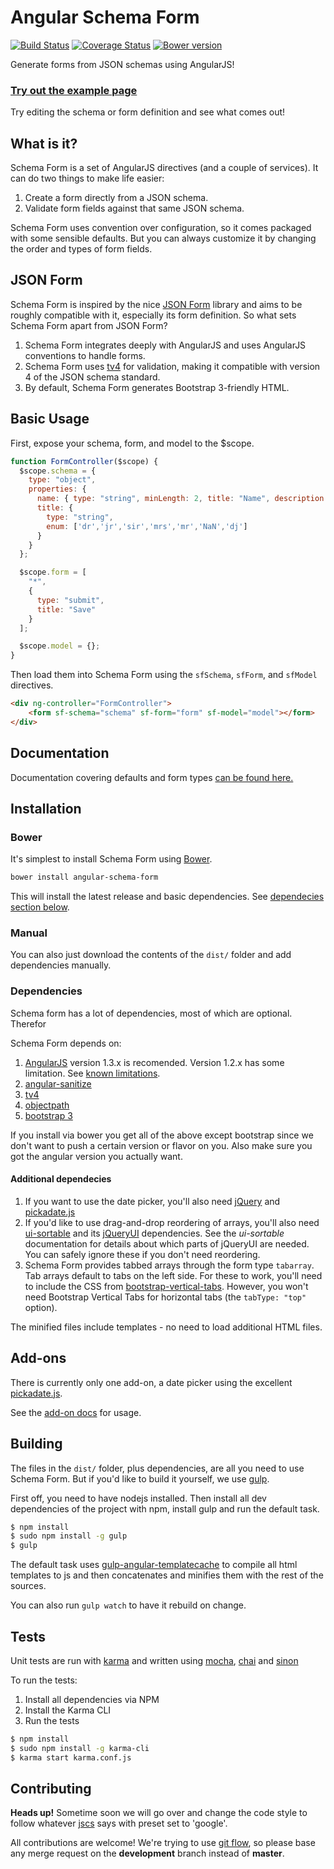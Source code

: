 Angular Schema Form
===================

[![Build Status](https://travis-ci.org/Textalk/angular-schema-form.svg?branch=master)](https://travis-ci.org/Textalk/angular-schema-form)
[![Coverage Status](https://coveralls.io/repos/Textalk/angular-schema-form/badge.png?branch=master)](https://coveralls.io/r/Textalk/angular-schema-form?branch=development)
[![Bower version](https://badge.fury.io/bo/angular-schema-form.svg)](http://badge.fury.io/bo/angular-schema-form)

Generate forms from JSON schemas using AngularJS!

### [Try out the example page](http://textalk.github.io/angular-schema-form/examples/bootstrap-example.html)
Try editing the schema or form definition and see what comes out!

What is it?
----------

Schema Form is a set of AngularJS directives (and a couple of services). It can do two things to make life easier:

1. Create a form directly from a JSON schema.
2. Validate form fields against that same JSON schema.

Schema Form uses convention over configuration, so it comes packaged with some sensible defaults. But you can always customize it by changing the order and types of form fields.

JSON Form
---------
Schema Form is inspired by the nice [JSON Form](https://github.com/joshfire/jsonform) library and aims to be roughly compatible with it, especially its form definition. So what sets Schema Form apart from JSON Form?

1. Schema Form integrates deeply with AngularJS and uses AngularJS conventions to handle forms.
2. Schema Form uses [tv4](https://github.com/geraintluff/tv4) for validation, making it compatible with version 4 of the JSON schema standard.
3. By default, Schema Form generates Bootstrap 3-friendly HTML.


Basic Usage
-----------

First, expose your schema, form, and model to the $scope.

```javascript
function FormController($scope) {
  $scope.schema = {
    type: "object",
    properties: {
      name: { type: "string", minLength: 2, title: "Name", description: "Name or alias" },
      title: {
        type: "string",
        enum: ['dr','jr','sir','mrs','mr','NaN','dj']
      }
    }
  };

  $scope.form = [
    "*",
    {
      type: "submit",
      title: "Save"
    }
  ];

  $scope.model = {};
}
```

Then load them into Schema Form using the `sfSchema`, `sfForm`, and `sfModel` directives.

```html
<div ng-controller="FormController">
    <form sf-schema="schema" sf-form="form" sf-model="model"></form>
</div>
```



Documentation
-------------
Documentation covering defaults and form types [can be found here.](docs/index.md)


Installation
------------

### Bower

It's simplest to install Schema Form using [Bower](http://bower.io/).

```bash
bower install angular-schema-form
```

This will install the latest release and basic dependencies. See
[dependecies section below](#dependencies).

### Manual

You can also just download the contents of the `dist/` folder and add dependencies manually.

### Dependencies

Schema form has a lot of dependencies, most of which are optional. Therefor

Schema Form depends on:

1. [AngularJS](https://angularjs.org/) version 1.3.x is recomended. Version 1.2.x
   has some limitation. See [known limitations](docs/knownlimitations.md).
2. [angular-sanitize](https://docs.angularjs.org/api/ngSanitize)
3. [tv4](https://github.com/geraintluff/tv4)
4. [objectpath](https://github.com/mike-marcacci/objectpath)
5. [bootstrap 3](http://getbootstrap.com/)

If you install via bower you get all of the above except bootstrap since we
don't want to push a certain version or flavor on you. Also make
sure you got the angular version you actually want.

#### Additional dependecies

1. If you want to use the date picker, you'll also need [jQuery](https://github.com/jquery/jquery) and [pickadate.js](http://amsul.ca/pickadate.js/)
2. If you'd like to use drag-and-drop reordering of arrays, you'll also need [ui-sortable](https://github.com/angular-ui/ui-sortable) and its [jQueryUI](http://jqueryui.com/) dependencies. See the *ui-sortable* documentation for details about which parts of jQueryUI are needed. You can safely ignore these if you don't need reordering.
3. Schema Form provides tabbed arrays through the form type `tabarray`. Tab arrays default to tabs on the left side. For these to work, you'll need to include the CSS from [bootstrap-vertical-tabs](https://github.com/dbtek/bootstrap-vertical-tabs). However, you won't need Bootstrap Vertical Tabs for horizontal tabs (the `tabType: "top"` option).

The minified files include templates - no need to load additional HTML files.

Add-ons
------
There is currently only one add-on, a date picker using the excellent [pickadate.js](http://amsul.ca/pickadate.js/).

See the [add-on docs](docs/datepicker.md) for usage.

Building
--------
The files in the `dist/` folder, plus dependencies, are all you need to use Schema Form. But if you'd like to build it yourself, we use [gulp](http://gulpjs.com/).

First off, you need to have nodejs installed. Then install all dev dependencies of the project with npm, install gulp and run the default task.

```bash
$ npm install
$ sudo npm install -g gulp
$ gulp
```

The default task uses [gulp-angular-templatecache](https://github.com/miickel/gulp-angular-templatecache) to compile all html templates to js and then concatenates and minifies them with the rest of the sources.

You can also run `gulp watch` to have it rebuild on change.

Tests
-----
Unit tests are run with [karma](http://karma-runner.github.io) and written using [mocha](http://visionmedia.github.io/mocha/), [chai](http://chaijs.com/) and [sinon](http://sinonjs.org/)

To run the tests:

1. Install all dependencies via NPM
2. Install the Karma CLI
3. Run the tests

```bash
$ npm install
$ sudo npm install -g karma-cli
$ karma start karma.conf.js
```

Contributing
------------

**Heads up!** Sometime soon we will go over and change the code style to follow
whatever [jscs](https://github.com/mdevils/node-jscs) says with preset set to 'google'.

All contributions are welcome! We're trying to use [git flow](http://danielkummer.github.io/git-flow-cheatsheet/), so please base any merge request on the **development** branch instead of **master**.
